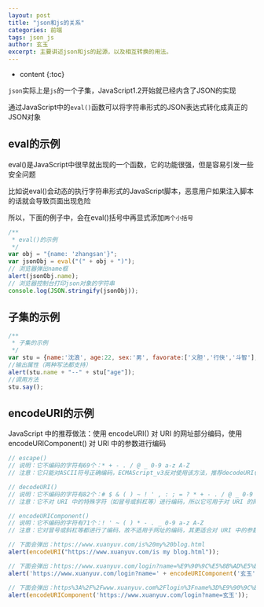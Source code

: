 ```yaml
---
layout: post
title: "json和js的关系"
categories: 前端
tags: json js
author: 玄玉
excerpt: 主要讲述json和js的起源，以及相互转换的用法。
---
```


* content
{:toc}


`json`实际上是`js`的一个子集，JavaScript1.2开始就已经内含了JSON的实现

通过JavaScript中的`eval()`函数可以将字符串形式的JSON表达式转化成真正的JSON对象

## eval的示例

eval()是JavaScript中很早就出现的一个函数，它的功能很强，但是容易引发一些安全问题

比如说eval()会动态的执行字符串形式的JavaScript脚本，恶意用户如果注入脚本的话就会导致页面出现危险

所以，下面的例子中，会在eval()括号中再显式添加`两个小括号`

```js
/**
 * eval()的示例
 */
var obj = "{name: 'zhangsan'}";
var jsonObj = eval("(" + obj + ")");
// 浏览器弹出name框
alert(jsonObj.name);
// 浏览器控制台打印json对象的字符串
console.log(JSON.stringify(jsonObj));
```

## 子集的示例

```js
/**
 * 子集的示例
 */
var stu = {name:'沈浪', age:22, sex:'男', favorate:['义胆','行侠','斗智'], say:function(){alert(this.name+"\r\n"+this.age+"\r\n"+this.favorate);}};
//输出属性（两种写法都支持）
alert(stu.name + "--" + stu["age"]);
//调用方法
stu.say();
```

## encodeURI的示例

JavaScript 中的推荐做法：使用 encodeURI() 对 URI 的网址部分编码，使用 encodeURIComponent() 对 URI 中的参数进行编码

```js
// escape()
// 说明：它不编码的字符有69个：* + - . / @ _ 0-9 a-z A-Z
// 注意：它只能对ASCII符号正确编码，ECMAScript_v3反对使用该方法，推荐decodeURI()和decodeURIComponent()替代它

// decodeURI()
// 说明：它不编码的字符有82个：# $ & ( ) ~ ! ' , : ; = ? * + - . / @ _ 0-9 a-z A-Z
// 注意：它不对 URI 中的特殊字符（如冒号或斜杠等）进行编码，所以它可用于对 URI 的网址部分进行编码

// encodeURIComponent()
// 说明：它不编码的字符有71个：! ' ~ ( ) * - . _ 0-9 a-z A-Z
// 注意：它对冒号或斜杠等都进行了编码，故不适用于网址的编码，其更适合对 URI 中的参数进行编码

// 下面会弹出：https://www.xuanyuv.com/is%20my%20blog.html
alert(encodeURI("https://www.xuanyuv.com/is my blog.html"));

// 下面会弹出：https://www.xuanyuv.com/login?name=%E9%90%9C%E5%8B%AD%E5%B8%80
alert('https://www.xuanyuv.com/login?name=' + encodeURIComponent('玄玉'));

// 下面会弹出：https%3A%2F%2Fwww.xuanyuv.com%2Flogin%3Fname%3D%E9%90%9C%E5%8B%AD%E5%B8%80
alert(encodeURIComponent('https://www.xuanyuv.com/login?name=玄玉'));
```